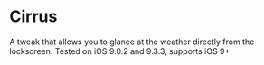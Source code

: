 # Cirrus
A tweak that allows you to glance at the weather directly from the lockscreen.
Tested on iOS 9.0.2 and 9.3.3, supports iOS 9+
